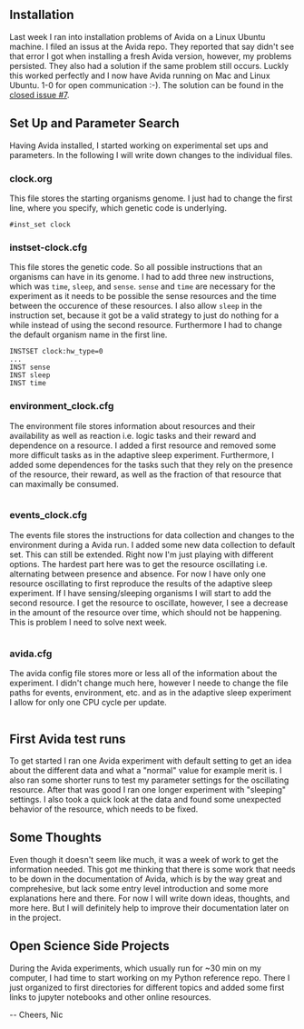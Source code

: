 ## Installation

Last week I ran into installation problems of Avida on a Linux Ubuntu machine. I filed an issus at the Avida repo. They reported that say didn't see that error I got when installing a fresh Avida version, however, my problems persisted. They also had a solution if the same problem still occurs. Luckly this worked perfectly and I now have Avida running on Mac and Linux Ubuntu. 1-0 for open communication :-). The solution can be found in the [closed issue #7](https://github.com/schmelling/clock_evo/issues/7).

## Set Up and Parameter Search

Having Avida installed, I started working on experimental set ups and parameters. In the following I will write down changes to the individual files.

### clock.org

This file stores the starting organisms genome. I just had to change the first line, where you specify, which genetic code is underlying.

```
#inst_set clock
```

### instset-clock.cfg

This file stores the genetic code. So all possible instructions that an organisms can have in its genome. I had to add three new instructions, which was `time`, `sleep`, and `sense`. `sense` and `time` are necessary for the experiment as it needs to be possible the sense resources and the time between the occurence of these resources. I also allow `sleep` in the instruction set, because it got be a valid strategy to just do nothing for a while instead of using the second resource. Furthermore I had to change the default organism name in the first line.

```
INSTSET clock:hw_type=0
...
INST sense
INST sleep
INST time
```

### environment_clock.cfg

The environment file stores information about resources and their availability as well as reaction i.e. logic tasks and their reward and dependence on a resource. I added a first resource and removed some more difficult tasks as in the adaptive sleep experiment. Furthermore, I added some dependences for the tasks such that they rely on the presence of the resource, their reward, as well as the fraction of that resource that can maximally be consumed.

```
```

### events_clock.cfg

The events file stores the instructions for data collection and changes to the environment during a Avida run. I added some new data collection to default set. This can still be extended. Right now I'm just playing with different options. The hardest part here was to get the resource oscillating i.e. alternating between presence and absence. For now I have only one resource oscillating to first reproduce the results of the adaptive sleep experiment. If I have sensing/sleeping organisms I will start to add the second resource. I get the resource to oscillate, however, I see a decrease in the amount of the resource over time, which should not be happening. This is problem I need to solve next week.

```
```

### avida.cfg

The avida config file stores more or less all of the information about the experiment. I didn't change much here, however I neede to change the file paths for events, environment, etc. and as in the adaptive sleep experiment I allow for only one CPU cycle per update.

```
```
## First Avida test runs

To get started I ran one Avida experiment with default setting to get an idea about the different data and what a "normal" value for example merit is. I also ran some shorter runs to test my parameter settings for the oscillating resource. After that was good I ran one longer experiment with "sleeping" settings. I also took a quick look at the data and found some unexpected behavior of the resource, which needs to be fixed.

## Some Thoughts

Even though it doesn't seem like much, it was a week of work to get the information needed. This got me thinking that there is some work that needs to be down in the documentation of Avida, which is by the way great and comprehesive, but lack some entry level introduction and some more explanations here and there. For now I will write down ideas, thoughts, and more here. But I will definitely help to improve their documentation later on in the project.

## Open Science Side Projects

During the Avida experiments, which usually run for ~30 min on my computer, I had time to start working on my Python reference repo. There I just organized to first directories for different topics and added some first links to jupyter notebooks and other online resources.

-- Cheers, Nic
